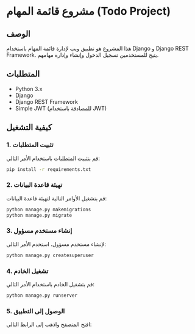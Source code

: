  # مشروع قائمة المهام (Todo Project)

## الوصف
هذا المشروع هو تطبيق ويب لإدارة قائمة المهام باستخدام Django و Django REST Framework. يتيح للمستخدمين تسجيل الدخول وإنشاء وإدارة مهامهم.

## المتطلبات
- Python 3.x
- Django
- Django REST Framework
- Simple JWT (للمصادقة باستخدام JWT)

## كيفية التشغيل

### 1. تثبيت المتطلبات
قم بتثبيت المتطلبات باستخدام الأمر التالي:
```bash
pip install -r requirements.txt
```

### 2. تهيئة قاعدة البيانات
قم بتشغيل الأوامر التالية لتهيئة قاعدة البيانات:
```bash
python manage.py makemigrations
python manage.py migrate
```

### 3. إنشاء مستخدم مسؤول
لإنشاء مستخدم مسؤول، استخدم الأمر التالي:
```bash
python manage.py createsuperuser
```

### 4. تشغيل الخادم
قم بتشغيل الخادم باستخدام الأمر التالي:
```bash
python manage.py runserver
```

### 5. الوصول إلى التطبيق
افتح المتصفح واذهب إلى الرابط التالي: